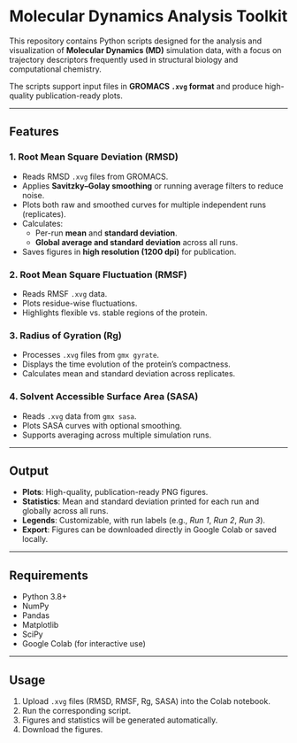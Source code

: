 # Molecular Dynamics Analysis Toolkit

This repository contains Python scripts designed for the analysis and visualization of **Molecular Dynamics (MD)** simulation data, with a focus on trajectory descriptors frequently used in structural biology and computational chemistry.  

The scripts support input files in **GROMACS `.xvg` format** and produce high-quality publication-ready plots.

---

## Features

### 1. **Root Mean Square Deviation (RMSD)**
- Reads RMSD `.xvg` files from GROMACS.
- Applies **Savitzky–Golay smoothing** or running average filters to reduce noise.
- Plots both raw and smoothed curves for multiple independent runs (replicates).
- Calculates:
  - Per-run **mean** and **standard deviation**.  
  - **Global average and standard deviation** across all runs.  
- Saves figures in **high resolution (1200 dpi)** for publication.

### 2. **Root Mean Square Fluctuation (RMSF)**
- Reads RMSF `.xvg` data.
- Plots residue-wise fluctuations.
- Highlights flexible vs. stable regions of the protein.

### 3. **Radius of Gyration (Rg)**
- Processes `.xvg` files from `gmx gyrate`.
- Displays the time evolution of the protein’s compactness.  
- Calculates mean and standard deviation across replicates.

### 4. **Solvent Accessible Surface Area (SASA)**
- Reads `.xvg` data from `gmx sasa`.
- Plots SASA curves with optional smoothing.
- Supports averaging across multiple simulation runs.

---

## Output

- **Plots**: High-quality, publication-ready PNG figures.  
- **Statistics**: Mean and standard deviation printed for each run and globally across all runs.  
- **Legends**: Customizable, with run labels (e.g., *Run 1*, *Run 2*, *Run 3*).  
- **Export**: Figures can be downloaded directly in Google Colab or saved locally.

---

## Requirements

- Python 3.8+
- NumPy
- Pandas
- Matplotlib
- SciPy
- Google Colab (for interactive use)

---

## Usage

1. Upload `.xvg` files (RMSD, RMSF, Rg, SASA) into the Colab notebook.  
2. Run the corresponding script.  
3. Figures and statistics will be generated automatically.  
4. Download the figures.
